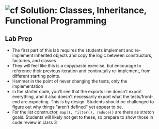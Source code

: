 ![cf](http://i.imgur.com/7v5ASc8.png) Solution: Classes, Inheritance, Functional Programming
============================================================================================

## Lab Prep
* The first part of this lab requires the students implement and re-implement inherited objects and copy the logic between constructors, factories, and classes
* They will feel like this is a copy/paste exercise, but encourage to reference their previous iteration and continutally re-implement, from different starting points.
* Hammer in the point of never changing the tests, only the implementation
* In the starter code, you'll see that the exports line doesn't export everything, and it also doesn't necessarily export what the tests/front-end are expecting. This is by design. Students should be challenged to figure out why things "aren't defined" yet appear to be.
* For the list constructor, `map(), filter(), reduce()` are there as stretch goals. Students will likely not get to these, so prepare to show those in code review in class 3

